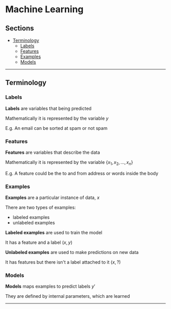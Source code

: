 # Machine Learning

## Sections

-  [Terminology](#terminology)
   -  [Labels](#labels)
   -  [Features](#features)
   -  [Examples](#examples)
   -  [Models](#models)

---

## Terminology

### Labels

**Labels** are variables that being predicted

Mathematically it is represented by the variable $y$

E.g. An email can be sorted at spam or not spam

### Features

**Features** are variables that describe the data

Mathematically it is represented by the variable $\{x_1,x_2,...,x_n\}$

E.g. A feature could be the to and from address or words inside the body

### Examples

**Examples** are a particular instance of data, $x$

There are two types of examples:

-  labeled examples
-  unlabeled examples

**Labeled examples** are used to train the model

It has a feature and a label $(x,y)$

**Unlabeled examples** are used to make predictions on new data

It has features but there isn't a label attached to it $(x,?)$

### Models

**Models** maps examples to predict labels $y'$

They are defined by internal parameters, which are learned

---
